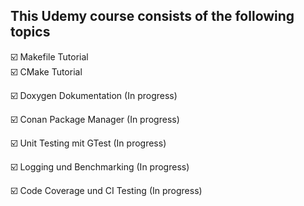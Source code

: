 
## This Udemy course consists of the following topics

☑️ Makefile Tutorial  
☑️ CMake Tutorial  

☑️ Doxygen Dokumentation  (In progress)

☑️ Conan Package Manager   (In progress)

☑️ Unit Testing mit GTest   (In progress)

☑️ Logging und Benchmarking   (In progress)

☑️ Code Coverage und CI Testing   (In progress)
